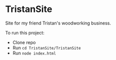 # TristanSite
Site for my friend Tristan's woodworking business.

To run this project:

- Clone repo
- Run `cd TristanSite/TristanSite`
- Run `node index.html`
